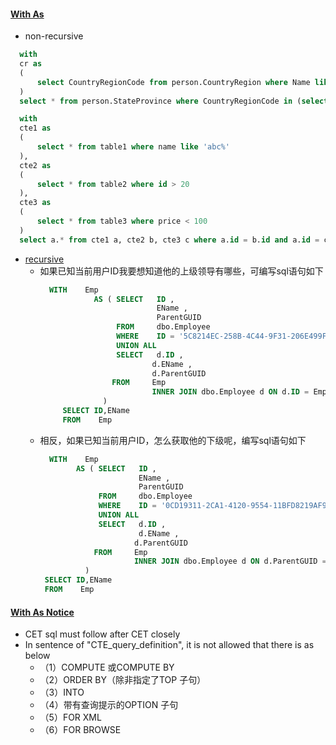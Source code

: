 #### [With As](http://www.cnblogs.com/CareySon/archive/2011/12/12/2284740.html)
  * non-recursive
  ```sql
    with 
    cr as 
    ( 
        select CountryRegionCode from person.CountryRegion where Name like 'C%' 
    ) 
    select * from person.StateProvince where CountryRegionCode in (select * from cr) 
  ```
  ```sql
    with 
    cte1 as 
    ( 
        select * from table1 where name like 'abc%' 
    ), 
    cte2 as 
    ( 
        select * from table2 where id > 20 
    ), 
    cte3 as 
    ( 
        select * from table3 where price < 100 
    ) 
    select a.* from cte1 a, cte2 b, cte3 c where a.id = b.id and a.id = c.id 
  ```
  * [recursive](https://www.cnblogs.com/wenyang-rio/p/3722868.html)
    * 如果已知当前用户ID我要想知道他的上级领导有哪些，可编写sql语句如下
      ```sql
        WITH    Emp
                  AS ( SELECT   ID ,
                                EName ,
                                ParentGUID
                       FROM     dbo.Employee
                       WHERE    ID = '5C8214EC-258B-4C44-9F31-206E499F0285'
                       UNION ALL  
                       SELECT   d.ID ,
                               d.EName ,
                               d.ParentGUID
                      FROM     Emp
                               INNER JOIN dbo.Employee d ON d.ID = Emp.ParentGUID
                    )
           SELECT ID,EName
           FROM    Emp
      ```
    * 相反，如果已知当前用户ID，怎么获取他的下级呢，编写sql语句如下
      ```sql
        WITH    Emp
              AS ( SELECT   ID ,
                            EName ,
                            ParentGUID
                   FROM     dbo.Employee
                   WHERE    ID = '0CD19311-2CA1-4120-9554-11BFD8219AF9'
                   UNION ALL  
                   SELECT   d.ID ,
                            d.EName ,
                           d.ParentGUID
                  FROM     Emp
                           INNER JOIN dbo.Employee d ON d.ParentGUID = Emp.ID
                )
       SELECT ID,EName
       FROM    Emp
      ```

#### [With As Notice](http://www.cnblogs.com/fygh/archive/2011/08/31/2160266.html)
  * CET sql must follow after CET closely
  * In sentence of "CTE_query_definition", it is not allowed that there is as below
    * （1）COMPUTE 或COMPUTE BY
    * （2）ORDER BY（除非指定了TOP 子句）
    * （3）INTO
    * （4）带有查询提示的OPTION 子句
    * （5）FOR XML
    * （6）FOR BROWSE
